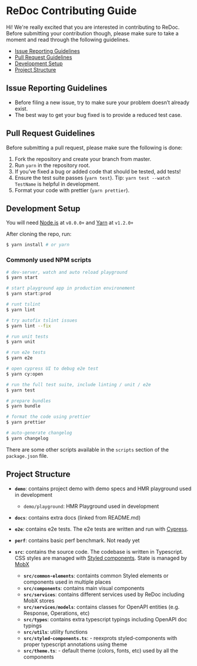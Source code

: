 # ReDoc Contributing Guide

Hi! We're really excited that you are interested in contributing to ReDoc. Before submitting your contribution though, please make sure to take a moment and read through the following guidelines.

- [Issue Reporting Guidelines](#issue-reporting-guidelines)
- [Pull Request Guidelines](#pull-request-guidelines)
- [Development Setup](#development-setup)
- [Project Structure](#project-structure)

## Issue Reporting Guidelines
- Before filing a new issue, try to make sure your problem doesn’t already exist.
- The best way to get your bug fixed is to provide a reduced test case.

## Pull Request Guidelines
Before submitting a pull request, please make sure the following is done:

1. Fork the repository and create your branch from master.
2. Run `yarn` in the repository root.
3. If you’ve fixed a bug or added code that should be tested, add tests!
4. Ensure the test suite passes (`yarn test`). Tip: `yarn test --watch TestName` is helpful in development.
5. Format your code with prettier (`yarn prettier`).

## Development Setup

You will need [Node.js](http://nodejs.org) at `v8.0.0+` and [Yarn](https://yarnpkg.com/en/) at `v1.2.0+`

After cloning the repo, run:

```bash
$ yarn install # or yarn
```

### Commonly used NPM scripts

``` bash
# dev-server, watch and auto reload playground
$ yarn start

# start playground app in production environement
$ yarn start:prod

# runt tslint
$ yarn lint

# try autofix tslint issues
$ yarn lint --fix

# run unit tests
$ yarn unit

# run e2e tests
$ yarn e2e

# open cypress UI to debug e2e test
$ yarn cy:open

# run the full test suite, include linting / unit / e2e
$ yarn test

# prepare bundles
$ yarn bundle

# format the code using prettier
$ yarn prettier

# auto-generate changelog
$ yarn changelog
```

There are some other scripts available in the `scripts` section of the `package.json` file.

## Project Structure

- **`demo`**: contains project demo with demo specs and HMR playground used in development

  - `demo/playground`: HMR Playground used in development

- **`docs`**: contains extra docs (linked from README.md)

- **`e2e`**: contains e2e tests. The e2e tests are written and run with [Cypress](https://www.cypress.io/).

- **`perf`**: contains basic perf benchmark. Not ready yet

- **`src`**: contains the source code. The codebase is written in Typescript. CSS styles are managed with [Styled components](https://www.styled-components.com/). State is managed by [MobX](https://github.com/mobxjs/mobx)

  - **`src/common-elements`**: containts common Styled elements or components used in multiple places
  - **`src/components`**: contains main visual components
  - **`src/services`**: contains different services used by ReDoc including MobX stores
  - **`src/services/models`**: contains classes for OpenAPI entities (e.g. Response, Operations, etc)
  - **`src/types`**: contains extra typescript typings including OpenAPI doc typings
  - **`src/utils`**: utility functions
  - **`src/styled-components.ts`**: - reexprots styled-components with proper typescript annotations using theme
  - **`src/theme.ts`**: - default theme (colors, fonts, etc) used by all the components